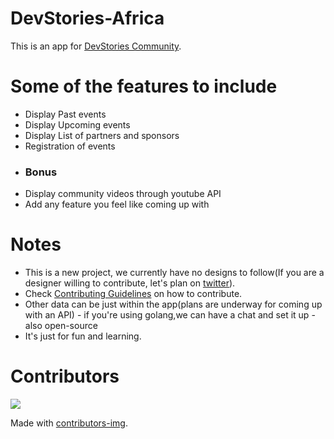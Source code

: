 # DevStories-Africa
This is an app for [DevStories Community](https://devstoriesafrica.com/).
# Some of the features to include 
- Display Past events
- Display Upcoming events
- Display List of partners and sponsors
- Registration of events
- ### Bonus 
- Display community videos through youtube API
- Add any feature you feel like coming up with

# Notes
- This is a new project, we currently have no designs to follow(If you are a designer willing to contribute, let's plan on [twitter](https://twitter.com/_kibetheophilus)).
- Check [Contributing Guidelines](https://github.com/kibettheophilus/DevStories-Africa/blob/master/CONTRIBUTING.md) on how to contribute.
- Other data can be just within the app(plans are underway for coming up with an API) - if you're using golang,we can have a chat and set it up - also open-source
- It's just for fun and learning.

# Contributors

<a href="https://github.com/kibettheophilus/DevStories-Africa/graphs/contributors">
  <img src="https://contrib.rocks/image?repo=kibettheophilus/DevStories-Africa" />
</a>

   Made with [contributors-img](https://contrib.rocks).
